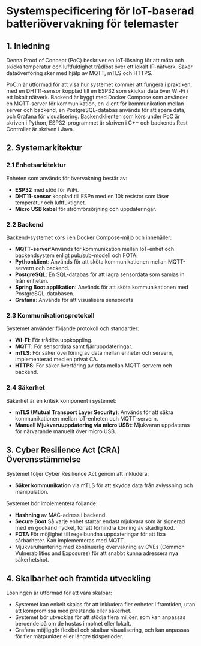 # **Systemspecificering för IoT-baserad batteriövervakning för telemaster**

## 1. **Inledning**
Denna Proof of Concept (PoC) beskriver en IoT-lösning för att mäta och skicka temperatur och luftfuktighet trådlöst över ett lokalt IP-nätverk. Säker dataöverföring sker med hjälp av MQTT, mTLS och HTTPS.

PoC:n är utformad för att visa hur systemet kommer att fungera i praktiken, med en DHT11-sensor kopplad till en ESP32 som skickar data över Wi-Fi i ett lokalt nätverk. Backend är byggt med Docker Compose som använder en MQTT-server för kommunikation, en klient för kommunikation mellan server och backend, en PostgreSQL-databas används för att spara data, och Grafana för visualisering. Backendklienten som körs under PoC är skriven i Python, ESP32-programmet är skriven i C++ och backends Rest Controller är skriven i Java.

## 2. **Systemarkitektur**

### **2.1 Enhetsarkitektur**

Enheten som används för övervakning består av:

- **ESP32** med stöd för WiFi.
- **DHT11-sensor** kopplad till ESPn med en 10k resistor som läser temperatur och luftfuktighet.
- **Micro USB kabel** för strömförsörjning och uppdateringar.

### **2.2 Backend**

Backend-systemet körs i en Docker Compose-miljö och innehåller:

- **MQTT-server**:Används för kommunikation mellan IoT-enhet och backendsystem enligt pub/sub-modell och FOTA.
- **Pythonklient**: Används för att sköta kommunikationen mellan MQTT-servern och backend.
- **PostgreSQL**: En SQL-databas för att lagra sensordata som samlas in från enheten.
- **Spring Boot applikation**: Används för att sköta kommunikationen med PostgreSQL-databasen.
- **Grafana**: Används för att visualisera sensordata

### **2.3 Kommunikationsprotokoll**

Systemet använder följande protokoll och standarder:

- **WI-FI**: För trådlös uppkoppling.
- **MQTT**: För sensordata samt fjärruppdateringar.
- **mTLS**: För säker överföring av data mellan enheter och servern, implementerad med en privat CA.
- **HTTPS**: För säker överföring av data mellan MQTT-servern och backend.

### **2.4 Säkerhet**

Säkerhet är en kritisk komponent i systemet:

- **mTLS (Mutual Transport Layer Security)**: Används för att säkra kommunikationen mellan IoT-enheten och MQTT-servern.
- **Manuell Mjukvaruuppdatering via micro USBt**: Mjukvaran uppdateras för närvarande manuellt över micro USB.

## 3. **Cyber Resilience Act (CRA) Överensstämmelse**

Systemet följer Cyber Resilience Act genom att inkludera:

- **Säker kommunikation** via mTLS för att skydda data från avlyssning och manipulation.

Systemet bör implementera följande:


- **Hashning** av MAC-adress i backend.
- **Secure Boot** Så varje enhet startar endast mjukvara som är signerad med en godkänd nyckel, för att förhindra körning av skadlig kod.
- **FOTA** För möjlighet till regelbundna uppdateringar för att fixa sårbarheter. Kan implementeras med MQTT.
- Mjukvaruhantering med kontinuerlig övervakning av CVEs (Common Vulnerabilities and Exposures) för att snabbt kunna adressera nya säkerhetshot.

## 4. **Skalbarhet och framtida utveckling**

Lösningen är utformad för att vara skalbar:

- Systemet kan enkelt skalas för att inkludera fler enheter i framtiden, utan att kompromissa med prestanda eller säkerhet.
- Systemet bör utvecklas för att stödja flera miljöer, som kan anpassas beroende på om de hostas i molnet eller lokalt.
- Grafana möjliggör flexibel och skalbar visualisering, och kan anpassas för fler mätpunkter eller längre tidsperioder.
